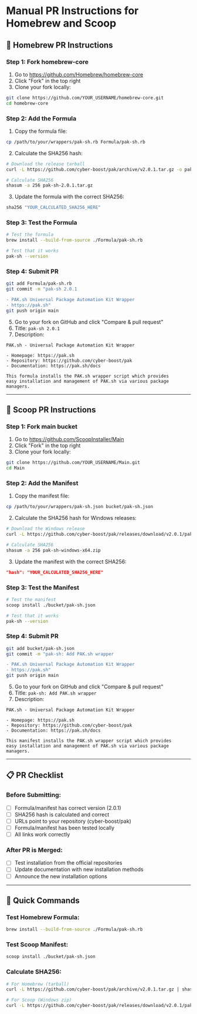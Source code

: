 # Manual PR Instructions for Homebrew and Scoop

## 🍺 Homebrew PR Instructions

### Step 1: Fork homebrew-core
1. Go to https://github.com/Homebrew/homebrew-core
2. Click "Fork" in the top right
3. Clone your fork locally:
```bash
git clone https://github.com/YOUR_USERNAME/homebrew-core.git
cd homebrew-core
```

### Step 2: Add the Formula
1. Copy the formula file:
```bash
cp /path/to/your/wrappers/pak-sh.rb Formula/pak-sh.rb
```

2. Calculate the SHA256 hash:
```bash
# Download the release tarball
curl -L https://github.com/cyber-boost/pak/archive/v2.0.1.tar.gz -o pak-sh-2.0.1.tar.gz

# Calculate SHA256
shasum -a 256 pak-sh-2.0.1.tar.gz
```

3. Update the formula with the correct SHA256:
```ruby
sha256 "YOUR_CALCULATED_SHA256_HERE"
```

### Step 3: Test the Formula
```bash
# Test the formula
brew install --build-from-source ./Formula/pak-sh.rb

# Test that it works
pak-sh --version
```

### Step 4: Submit PR
```bash
git add Formula/pak-sh.rb
git commit -m "pak-sh 2.0.1

- PAK.sh Universal Package Automation Kit Wrapper
- https://pak.sh"
git push origin main
```

5. Go to your fork on GitHub and click "Compare & pull request"
6. Title: `pak-sh 2.0.1`
7. Description:
```
PAK.sh - Universal Package Automation Kit Wrapper

- Homepage: https://pak.sh
- Repository: https://github.com/cyber-boost/pak
- Documentation: https://pak.sh/docs

This formula installs the PAK.sh wrapper script which provides
easy installation and management of PAK.sh via various package managers.
```

---

## 🥄 Scoop PR Instructions

### Step 1: Fork main bucket
1. Go to https://github.com/ScoopInstaller/Main
2. Click "Fork" in the top right
3. Clone your fork locally:
```bash
git clone https://github.com/YOUR_USERNAME/Main.git
cd Main
```

### Step 2: Add the Manifest
1. Copy the manifest file:
```bash
cp /path/to/your/wrappers/pak-sh.json bucket/pak-sh.json
```

2. Calculate the SHA256 hash for Windows releases:
```bash
# Download the Windows release
curl -L https://github.com/cyber-boost/pak/releases/download/v2.0.1/pak-sh-windows-x64.zip -o pak-sh-windows-x64.zip

# Calculate SHA256
shasum -a 256 pak-sh-windows-x64.zip
```

3. Update the manifest with the correct SHA256:
```json
"hash": "YOUR_CALCULATED_SHA256_HERE"
```

### Step 3: Test the Manifest
```bash
# Test the manifest
scoop install ./bucket/pak-sh.json

# Test that it works
pak-sh --version
```

### Step 4: Submit PR
```bash
git add bucket/pak-sh.json
git commit -m "pak-sh: Add PAK.sh wrapper

- PAK.sh Universal Package Automation Kit Wrapper
- https://pak.sh"
git push origin main
```

5. Go to your fork on GitHub and click "Compare & pull request"
6. Title: `pak-sh: Add PAK.sh wrapper`
7. Description:
```
PAK.sh - Universal Package Automation Kit Wrapper

- Homepage: https://pak.sh
- Repository: https://github.com/cyber-boost/pak
- Documentation: https://pak.sh/docs

This manifest installs the PAK.sh wrapper script which provides
easy installation and management of PAK.sh via various package managers.
```

---

## 📋 PR Checklist

### Before Submitting:
- [ ] Formula/manifest has correct version (2.0.1)
- [ ] SHA256 hash is calculated and correct
- [ ] URLs point to your repository (cyber-boost/pak)
- [ ] Formula/manifest has been tested locally
- [ ] All links work correctly

### After PR is Merged:
- [ ] Test installation from the official repositories
- [ ] Update documentation with new installation methods
- [ ] Announce the new installation options

---

## 🚀 Quick Commands

### Test Homebrew Formula:
```bash
brew install --build-from-source ./Formula/pak-sh.rb
```

### Test Scoop Manifest:
```bash
scoop install ./bucket/pak-sh.json
```

### Calculate SHA256:
```bash
# For Homebrew (tarball)
curl -L https://github.com/cyber-boost/pak/archive/v2.0.1.tar.gz | shasum -a 256

# For Scoop (Windows zip)
curl -L https://github.com/cyber-boost/pak/releases/download/v2.0.1/pak-sh-windows-x64.zip | shasum -a 256
``` 